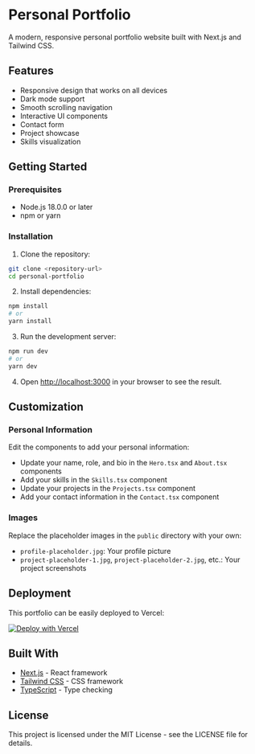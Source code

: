 # Personal Portfolio

A modern, responsive personal portfolio website built with Next.js and Tailwind CSS.

## Features

- Responsive design that works on all devices
- Dark mode support
- Smooth scrolling navigation
- Interactive UI components
- Contact form
- Project showcase
- Skills visualization

## Getting Started

### Prerequisites

- Node.js 18.0.0 or later
- npm or yarn

### Installation

1. Clone the repository:

```bash
git clone <repository-url>
cd personal-portfolio
```

2. Install dependencies:

```bash
npm install
# or
yarn install
```

3. Run the development server:

```bash
npm run dev
# or
yarn dev
```

4. Open [http://localhost:3000](http://localhost:3000) in your browser to see the result.

## Customization

### Personal Information

Edit the components to add your personal information:

- Update your name, role, and bio in the `Hero.tsx` and `About.tsx` components
- Add your skills in the `Skills.tsx` component
- Update your projects in the `Projects.tsx` component
- Add your contact information in the `Contact.tsx` component

### Images

Replace the placeholder images in the `public` directory with your own:

- `profile-placeholder.jpg`: Your profile picture
- `project-placeholder-1.jpg`, `project-placeholder-2.jpg`, etc.: Your project screenshots

## Deployment

This portfolio can be easily deployed to Vercel:

[![Deploy with Vercel](https://vercel.com/button)](https://vercel.com/new/clone?repository-url=https://github.com/yourusername/personal-portfolio)

## Built With

- [Next.js](https://nextjs.org/) - React framework
- [Tailwind CSS](https://tailwindcss.com/) - CSS framework
- [TypeScript](https://www.typescriptlang.org/) - Type checking

## License

This project is licensed under the MIT License - see the LICENSE file for details.
